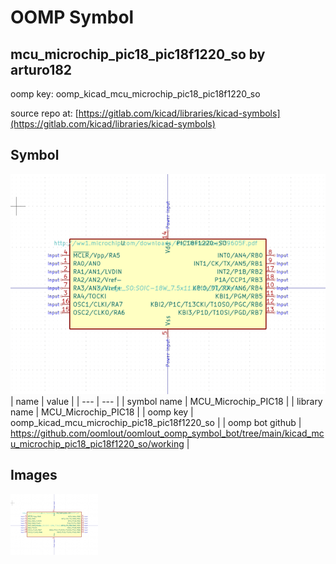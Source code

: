 # OOMP Symbol  
## mcu_microchip_pic18_pic18f1220_so  by arturo182  
  
oomp key: oomp_kicad_mcu_microchip_pic18_pic18f1220_so  
  
source repo at: [https://gitlab.com/kicad/libraries/kicad-symbols](https://gitlab.com/kicad/libraries/kicad-symbols)  
## Symbol  
  
[![working.png](working_600.png)](working.png)  
| name | value | 
| --- | --- | 
| symbol name | MCU_Microchip_PIC18 | 
| library name | MCU_Microchip_PIC18 | 
| oomp key | oomp_kicad_mcu_microchip_pic18_pic18f1220_so | 
| oomp bot github | https://github.com/oomlout/oomlout_oomp_symbol_bot/tree/main/kicad_mcu_microchip_pic18_pic18f1220_so/working | 
## Images  
  
[![working.png](working_140.png)](working.png)  
